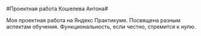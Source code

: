 #Проектная работа Кошелева Антона#  


Моя проектная работа на Яндекс Практикуме. Посвящена разным аспектам обучения. Функциональность, если честно, стремится к нулю.